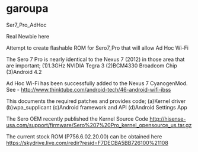garoupa
=======

Ser7_Pro_AdHoc

Real Newbie here

Attempt to create flashable ROM for Sero7_Pro that will allow Ad Hoc Wi-Fi

The Sero 7 Pro is nearly identical to the Nexus 7 (2012) in those area that are important;
  (1)1.3GHz NVIDIA Tegra 3 
  (2)BCM4330 Broadcom Chip 
  (3)Android 4.2

Ad Hoc Wi-Fi has been successfully added to the Nexus 7 CyanogenMod.  See -
http://www.thinktube.com/android-tech/46-android-wifi-ibss
 
This documents the required patches and provides code;
  (a)Kernel driver
  (b)wpa_supplicant
  (c)Android framework and API
  (d)Android Settings App

The Sero OEM recently published the Kernel Source Code
http://hisense-usa.com/support/firmware/Sero%207%20Pro_kernel_opensource_us.tar.gz

The current stock ROM (P756.6.02.20.00) can be obtained here
https://skydrive.live.com/redir?resid=F7DECBA5BB726100%21108
